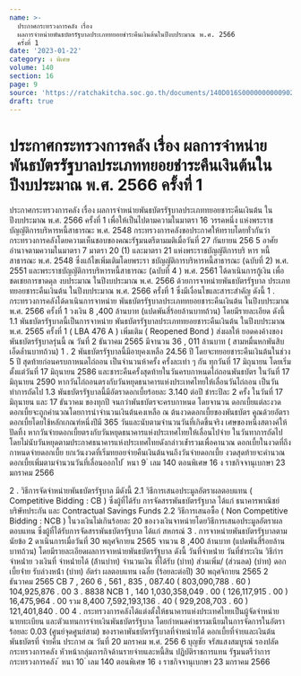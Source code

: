 ```yaml
---
name: >-
  ประกาศกระทรวงการคลัง เรื่อง
  ผลการจำหน่ายพันธบัตรรัฐบาลประเภททยอยชำระคืนเงินต้นในปีงบประมาณ พ.ศ. 2566
  ครั้งที่ 1
date: '2023-01-22'
category: ง พิเศษ
volume: 140
section: 16
page: 9
source: 'https://ratchakitcha.soc.go.th/documents/140D016S0000000000902.pdf'
draft: true
---
```


# ประกาศกระทรวงการคลัง เรื่อง ผลการจำหน่ายพันธบัตรรัฐบาลประเภททยอยชำระคืนเงินต้นในปีงบประมาณ พ.ศ. 2566 ครั้งที่ 1

ประกาศกระทรวงการคลัง เรื่อง ผลการจำหน่ายพันธบัตรรัฐบาลประเภททยอยชาระคืนเงินต้น ในปีงบประมาณ พ.ศ. 2566 ครั้งที่ 1 เพื่อให้เป็นไปตามความในมาตรา 16 วรรคหนึ่ง แห่งพระราชบัญญัติการบริหารหนี้สาธารณะ พ.ศ. 2548 กระทรวงการคลังขอประกาศให้ทราบโดยทั่วกันว่า กระทรวงการคลังโดยความเห็นชอบของคณะรัฐมนตรีตามมติเมื่อวันที่ 27 กันยายน 256 5 อาศัยอำนาจตามความในมาตรา 7 มาตรา 20 (1) และมาตรา 21 แห่งพระราชบัญญัติการบริ หาร หนี้สาธารณะ พ.ศ. 2548 ซึ่งแก้ไขเพิ่มเติมโดยพระรา ชบัญญัติการบริหารหนี้สาธารณะ (ฉบับที่ 2) พ.ศ. 2551 และพระราชบัญญัติการบริหารหนี้สาธารณะ (ฉบับที่ 4 ) พ.ศ. 2561 ได้ดาเนินการกู้เงิน เพื่อชดเชยการขาดดุล งบประมาณ ในปีงบประมาณ พ.ศ. 2566 ด้วยการจาหน่ายพันธบัตรรัฐบาล ประเภททยอยชาระคืนเงินต้น ในปีงบประมาณ พ.ศ. 2566 ครั้งที่ 1 ซึ่งมีเงื่อนไขและสาระสำคัญ ดังนี้ 1 . กระทรวงการคลังได้ดาเนินการจาหน่าย พันธบัตรรัฐบาลประเภททยอยชาระคืนเงินต้น ในปีงบประมาณ พ.ศ. 2566 ครั้งที่ 1 วงเงิน 8 ,400 ล้านบาท (แปดพันสี่ร้อยล้านบาทถ้วน) โดยมีรายละเอียด ดังนี้ 1.1 พันธบัตรรัฐบาลนี้เป็นการจาหน่าย พันธบัตรรัฐบาลประเภททยอยชาระคืนเงินต้น ในปีงบประมาณ พ.ศ. 2565 ครั้งที่ 1 ( LBA 476 A ) เพิ่มเติม ( Reopened Bond ) ส่งผลให้ ยอดคงค้างของ พันธบัตรรัฐบาลรุ่นนี้ ณ วันที่ 2 ธันวาคม 2565 มีจานวน 36 , 011 ล้านบาท ( สามหมื่นหกพันสิบเอ็ดล้ำนบาทถ้วน) 1 . 2 พันธบัตรรัฐบาลนี้มีอายุคงเหลือ 24.56 ปี โดยจะทยอยชาระคืนเงินต้นในช่วง 5 ปี สุดท้ายก่อนครบกาหนดไถ่ถอน เป็นจำนวนห้าครั้ง ครั้งละเท่า ๆ กัน ทุกวันที่ 17 มิถุนายน โดยเริ่มตั้งแต่วันที่ 17 มิถุนายน 2586 และชาระคืนครั้งสุดท้ายในวันครบกาหนดไถ่ถอนพันธบัตร ในวันที่ 17 มิถุนายน 2590 หากวันไถ่ถอนตรงกับวันหยุดธนาคารแห่งประเทศไทยให้เลื่อนวันไถ่ถอน เป็นวันทำการถัดไป 1.3 พันธบัตรรัฐบาลนี้มีอัตราดอกเบี้ยร้อยละ 3.140 ต่อปี ชำระปีละ 2 ครั้ง ในวันที่ 17 มิถุนายน และ 17 ธันวาคม ของทุกปี จนกว่าพันธบัตรจะครบกาหนด โดยจานวน ดอกเบี้ยแต่ละงวดดอกเบี้ยจะถูกคำนวณโดยการนำจำนวนเงินต้นคงเหลือ ณ ต้นงวดดอกเบี้ยของพันธบัตร คูณด้วยอัตราดอกเบี้ยโดยใช้หลักเกณฑ์หนึ่งปีมี 365 วันและนับตามจำนวนวันที่เกิดขึ้นจริง เศษของหนึ่งสตางค์ให้ปัดทิ้ง หากวันจ่ายดอกเบี้ยตรงกับวันหยุดธนาคารแห่งประเทศไทยให้เลื่อนไปจ่าย ในวันทาการถัดไป โดยไม่นับวันหยุดตามประกาศธนาคารแห่งประเทศไทยดังกล่าวเข้ำรวมเพื่อคานวณ ดอกเบี้ยในงวดที่ถึงกาหนดจ่ายดอกเบี้ย ยกเว้นงวดที่เริ่มทยอยจ่ายคืนเงินต้นจนถึงวันจ่ายดอกเบี้ย งวดสุดท้ายจะคำนวณดอกเบี้ยเพิ่มตามจำนวนวันที่เลื่อนออกไป ้ หนา 9 ่ เลม 140 ตอนพิเศษ 16 ง ราชกิจจานุเบกษา 23 มกราคม 2566

2 . วิธีการจัดจำหน่ายพันธบัตรรัฐบาล มีดังนี้ 2.1 วิธีการเสนอประมูลอัตราผลตอบแทน ( Competitive Bidding : CB ) ซึ่งผู้ที่ได้รับ การจัดสรรพันธบัตรรัฐบาล ได้แก่ ธนาคารพาณิชย์ บริษัทประกัน และ Contractual Savings Funds 2.2 วิธีการเสนอซื้อ ( Non Competitive Bidding : NCB ) ในวงเงินไม่เกินร้อยละ 20 ของวงเงินจาหน่ายโดยวิธีการเสนอประมูลอัตราผลตอบแทน ซึ่งผู้ที่ได้รับการจัดสรรพันธบัตรรัฐบาล ได้แก่ สหกรณ์ 3 . การจาหน่ายพันธบัตรรัฐบาลตามนัยข้อ 2 ดาเนินการเมื่อวันที่ 30 พฤศจิกายน 2565 จานวน 8 ,400 ล้านบาท (แปดพันสี่ร้อยล้านบาทถ้วน) โดยมีรายละเอียดผลการจาหน่ายพันธบัตรรัฐบาล ดังนี้ วันที่จําหน่ําย วันที่ชําระเงิน วิธีกําร จําหน่ําย วงเงินที่ จําหน่ํายได้ (ล้ํานบําท) จํานวนเงิน ที่ได้รับ (บําท) ส่วนเพิ่ม/ (ส่วนลด) (บําท) ดอกเบี้ยจ่ําย รับล่วงหน้ํา (บําท) อัตรํา ผลตอบแทน เฉลี่ย (ร้อยละต่อปี) 30 พฤศจิกายน 2565 2 ธันวาคม 2565 CB 7 , 260 6 , 561 , 835 , 087.40 ( 803,090,788 . 60 ) 104,925,876 . 00 3 . 8838 NCB 1 , 140 1,030,358,049 . 00 ( 126,117,915 . 00 ) 16,475,964 . 00 รวม 8,400 7,592,193,136 . 40 ( 929,208,703 . 60 ) 121,401,840 . 00 4 . กระทรวงการคลังได้แต่งตั้งให้ธนาคารแห่งประเทศไทยเป็นผู้จัดจำหน่าย นายทะเบียน และตัวแทนการจ่ายเงินพันธบัตรรัฐบาล โดยกำหนดค่าธรรมเนียมในการจัดการในอัตรา ร้อยละ 0.03 (ศูนย์จุดศูนย์สาม) ของราคาพันธบัตรรัฐบาลที่จำหน่ายได้ ดอกเบี้ยที่จ่ายและเงินต้นพันธบัตรที่ จ่ายคืน ประกาศ ณ วันที่ 20 มกราคม พ.ศ. 256 6 บุญชัย จรัสแสงสมบูรณ์ รองปลัดกระทรวงการคลัง หัวหน้ากลุ่มภารกิจด้านรายจ่ายและหนี้สิน ปฏิบัติราชการแทน รัฐมนตรีว่าการกระทรวงการคลัง ้ หนา 10 ่ เลม 140 ตอนพิเศษ 16 ง ราชกิจจานุเบกษา 23 มกราคม 2566
